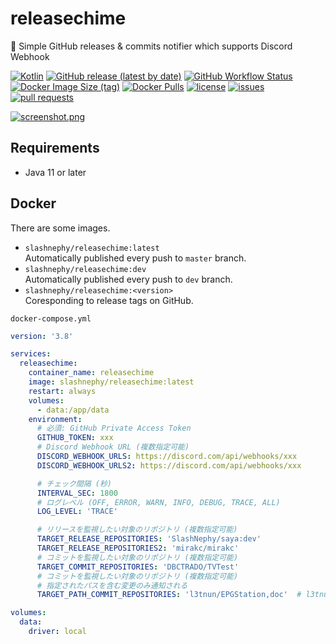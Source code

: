 # releasechime

🔔 Simple GitHub releases &amp; commits notifier which supports Discord Webhook

[![Kotlin](https://img.shields.io/badge/Kotlin-1.5-blue)](https://kotlinlang.org)
[![GitHub release (latest by date)](https://img.shields.io/github/v/release/SlashNephy/releasechime)](https://github.com/SlashNephy/releasechime/releases)
[![GitHub Workflow Status](https://img.shields.io/github/workflow/status/SlashNephy/releasechime/Docker)](https://hub.docker.com/r/slashnephy/releasechime)
[![Docker Image Size (tag)](https://img.shields.io/docker/image-size/slashnephy/releasechime/latest)](https://hub.docker.com/r/slashnephy/releasechime)
[![Docker Pulls](https://img.shields.io/docker/pulls/slashnephy/releasechime)](https://hub.docker.com/r/slashnephy/releasechime)
[![license](https://img.shields.io/github/license/SlashNephy/releasechime)](https://github.com/SlashNephy/releasechime/blob/master/LICENSE)
[![issues](https://img.shields.io/github/issues/SlashNephy/releasechime)](https://github.com/SlashNephy/releasechime/issues)
[![pull requests](https://img.shields.io/github/issues-pr/SlashNephy/releasechime)](https://github.com/SlashNephy/releasechime/pulls)

[![screenshot.png](https://i.imgur.com/6pmT6U6.png)](https://github.com/SlashNephy/releasechime)

## Requirements

- Java 11 or later

## Docker

There are some images.

- `slashnephy/releasechime:latest`  
  Automatically published every push to `master` branch.
- `slashnephy/releasechime:dev`  
  Automatically published every push to `dev` branch.
- `slashnephy/releasechime:<version>`  
  Coresponding to release tags on GitHub.

`docker-compose.yml`

```yaml
version: '3.8'

services:
  releasechime:
    container_name: releasechime
    image: slashnephy/releasechime:latest
    restart: always
    volumes:
      - data:/app/data
    environment:
      # 必須: GitHub Private Access Token
      GITHUB_TOKEN: xxx
      # Discord Webhook URL (複数指定可能)
      DISCORD_WEBHOOK_URLS: https://discord.com/api/webhooks/xxx
      DISCORD_WEBHOOK_URLS2: https://discord.com/api/webhooks/xxx

      # チェック間隔 (秒)
      INTERVAL_SEC: 1800
      # ログレベル (OFF, ERROR, WARN, INFO, DEBUG, TRACE, ALL)
      LOG_LEVEL: 'TRACE'

      # リリースを監視したい対象のリポジトリ (複数指定可能)
      TARGET_RELEASE_REPOSITORIES: 'SlashNephy/saya:dev'
      TARGET_RELEASE_REPOSITORIES2: 'mirakc/mirakc'
      # コミットを監視したい対象のリポジトリ (複数指定可能)
      TARGET_COMMIT_REPOSITORIES: 'DBCTRADO/TVTest'
      # コミットを監視したい対象のリポジトリ (複数指定可能)
      # 指定されたパスを含む変更のみ通知される
      TARGET_PATH_COMMIT_REPOSITORIES: 'l3tnun/EPGStation,doc'  # l3tnun/EPGStation の doc 以下の変更のみ通知

volumes:
  data:
    driver: local
```
